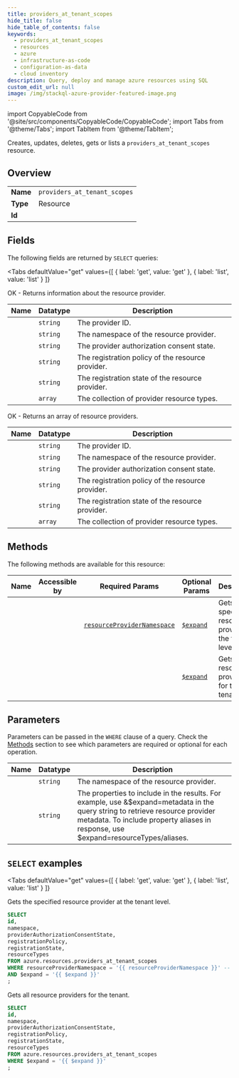 ```yaml
--- 
title: providers_at_tenant_scopes
hide_title: false
hide_table_of_contents: false
keywords:
  - providers_at_tenant_scopes
  - resources
  - azure
  - infrastructure-as-code
  - configuration-as-data
  - cloud inventory
description: Query, deploy and manage azure resources using SQL
custom_edit_url: null
image: /img/stackql-azure-provider-featured-image.png
---
```


import CopyableCode from '@site/src/components/CopyableCode/CopyableCode';
import Tabs from '@theme/Tabs';
import TabItem from '@theme/TabItem';

Creates, updates, deletes, gets or lists a <code>providers_at_tenant_scopes</code> resource.

## Overview
<table><tbody>
<tr><td><b>Name</b></td><td><code>providers_at_tenant_scopes</code></td></tr>
<tr><td><b>Type</b></td><td>Resource</td></tr>
<tr><td><b>Id</b></td><td><CopyableCode code="azure.resources.providers_at_tenant_scopes" /></td></tr>
</tbody></table>

## Fields

The following fields are returned by `SELECT` queries:

<Tabs
    defaultValue="get"
    values={[
        { label: 'get', value: 'get' },
        { label: 'list', value: 'list' }
    ]}
>
<TabItem value="get">

OK - Returns information about the resource provider.

<table>
<thead>
    <tr>
    <th>Name</th>
    <th>Datatype</th>
    <th>Description</th>
    </tr>
</thead>
<tbody>
<tr>
    <td><CopyableCode code="id" /></td>
    <td><code>string</code></td>
    <td>The provider ID.</td>
</tr>
<tr>
    <td><CopyableCode code="namespace" /></td>
    <td><code>string</code></td>
    <td>The namespace of the resource provider.</td>
</tr>
<tr>
    <td><CopyableCode code="providerAuthorizationConsentState" /></td>
    <td><code>string</code></td>
    <td>The provider authorization consent state.</td>
</tr>
<tr>
    <td><CopyableCode code="registrationPolicy" /></td>
    <td><code>string</code></td>
    <td>The registration policy of the resource provider.</td>
</tr>
<tr>
    <td><CopyableCode code="registrationState" /></td>
    <td><code>string</code></td>
    <td>The registration state of the resource provider.</td>
</tr>
<tr>
    <td><CopyableCode code="resourceTypes" /></td>
    <td><code>array</code></td>
    <td>The collection of provider resource types.</td>
</tr>
</tbody>
</table>
</TabItem>
<TabItem value="list">

OK - Returns an array of resource providers.

<table>
<thead>
    <tr>
    <th>Name</th>
    <th>Datatype</th>
    <th>Description</th>
    </tr>
</thead>
<tbody>
<tr>
    <td><CopyableCode code="id" /></td>
    <td><code>string</code></td>
    <td>The provider ID.</td>
</tr>
<tr>
    <td><CopyableCode code="namespace" /></td>
    <td><code>string</code></td>
    <td>The namespace of the resource provider.</td>
</tr>
<tr>
    <td><CopyableCode code="providerAuthorizationConsentState" /></td>
    <td><code>string</code></td>
    <td>The provider authorization consent state.</td>
</tr>
<tr>
    <td><CopyableCode code="registrationPolicy" /></td>
    <td><code>string</code></td>
    <td>The registration policy of the resource provider.</td>
</tr>
<tr>
    <td><CopyableCode code="registrationState" /></td>
    <td><code>string</code></td>
    <td>The registration state of the resource provider.</td>
</tr>
<tr>
    <td><CopyableCode code="resourceTypes" /></td>
    <td><code>array</code></td>
    <td>The collection of provider resource types.</td>
</tr>
</tbody>
</table>
</TabItem>
</Tabs>

## Methods

The following methods are available for this resource:

<table>
<thead>
    <tr>
    <th>Name</th>
    <th>Accessible by</th>
    <th>Required Params</th>
    <th>Optional Params</th>
    <th>Description</th>
    </tr>
</thead>
<tbody>
<tr>
    <td><a href="#get"><CopyableCode code="get" /></a></td>
    <td><CopyableCode code="select" /></td>
    <td><a href="#parameter-resourceProviderNamespace"><code>resourceProviderNamespace</code></a></td>
    <td><a href="#parameter-$expand"><code>$expand</code></a></td>
    <td>Gets the specified resource provider at the tenant level.</td>
</tr>
<tr>
    <td><a href="#list"><CopyableCode code="list" /></a></td>
    <td><CopyableCode code="select" /></td>
    <td></td>
    <td><a href="#parameter-$expand"><code>$expand</code></a></td>
    <td>Gets all resource providers for the tenant.</td>
</tr>
</tbody>
</table>

## Parameters

Parameters can be passed in the `WHERE` clause of a query. Check the [Methods](#methods) section to see which parameters are required or optional for each operation.

<table>
<thead>
    <tr>
    <th>Name</th>
    <th>Datatype</th>
    <th>Description</th>
    </tr>
</thead>
<tbody>
<tr id="parameter-resourceProviderNamespace">
    <td><CopyableCode code="resourceProviderNamespace" /></td>
    <td><code>string</code></td>
    <td>The namespace of the resource provider.</td>
</tr>
<tr id="parameter-$expand">
    <td><CopyableCode code="$expand" /></td>
    <td><code>string</code></td>
    <td>The properties to include in the results. For example, use &$expand=metadata in the query string to retrieve resource provider metadata. To include property aliases in response, use $expand=resourceTypes/aliases.</td>
</tr>
</tbody>
</table>

## `SELECT` examples

<Tabs
    defaultValue="get"
    values={[
        { label: 'get', value: 'get' },
        { label: 'list', value: 'list' }
    ]}
>
<TabItem value="get">

Gets the specified resource provider at the tenant level.

```sql
SELECT
id,
namespace,
providerAuthorizationConsentState,
registrationPolicy,
registrationState,
resourceTypes
FROM azure.resources.providers_at_tenant_scopes
WHERE resourceProviderNamespace = '{{ resourceProviderNamespace }}' -- required
AND $expand = '{{ $expand }}'
;
```
</TabItem>
<TabItem value="list">

Gets all resource providers for the tenant.

```sql
SELECT
id,
namespace,
providerAuthorizationConsentState,
registrationPolicy,
registrationState,
resourceTypes
FROM azure.resources.providers_at_tenant_scopes
WHERE $expand = '{{ $expand }}'
;
```
</TabItem>
</Tabs>
